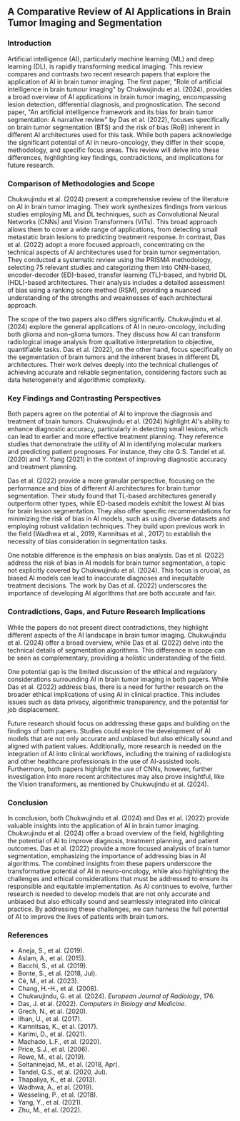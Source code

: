 ## A Comparative Review of AI Applications in Brain Tumor Imaging and Segmentation

### Introduction

Artificial intelligence (AI), particularly machine learning (ML) and deep learning (DL), is rapidly transforming medical imaging. This review compares and contrasts two recent research papers that explore the application of AI in brain tumor imaging. The first paper, "Role of artificial intelligence in brain tumour imaging" by Chukwujindu et al. (2024), provides a broad overview of AI applications in brain tumor imaging, encompassing lesion detection, differential diagnosis, and prognostication. The second paper, "An artificial intelligence framework and its bias for brain tumor segmentation: A narrative review" by Das et al. (2022), focuses specifically on brain tumor segmentation (BTS) and the risk of bias (RoB) inherent in different AI architectures used for this task. While both papers acknowledge the significant potential of AI in neuro-oncology, they differ in their scope, methodology, and specific focus areas. This review will delve into these differences, highlighting key findings, contradictions, and implications for future research.

### Comparison of Methodologies and Scope

Chukwujindu et al. (2024) present a comprehensive review of the literature on AI in brain tumor imaging. Their work synthesizes findings from various studies employing ML and DL techniques, such as Convolutional Neural Networks (CNNs) and Vision Transformers (ViTs). This broad approach allows them to cover a wide range of applications, from detecting small metastatic brain lesions to predicting treatment response. In contrast, Das et al. (2022) adopt a more focused approach, concentrating on the technical aspects of AI architectures used for brain tumor segmentation. They conducted a systematic review using the PRISMA methodology, selecting 75 relevant studies and categorizing them into CNN-based, encoder-decoder (ED)-based, transfer learning (TL)-based, and hybrid DL (HDL)-based architectures. Their analysis includes a detailed assessment of bias using a ranking score method (RSM), providing a nuanced understanding of the strengths and weaknesses of each architectural approach.

The scope of the two papers also differs significantly. Chukwujindu et al. (2024) explore the general applications of AI in neuro-oncology, including both glioma and non-glioma tumors. They discuss how AI can transform radiological image analysis from qualitative interpretation to objective, quantifiable tasks. Das et al. (2022), on the other hand, focus specifically on the segmentation of brain tumors and the inherent biases in different DL architectures. Their work delves deeply into the technical challenges of achieving accurate and reliable segmentation, considering factors such as data heterogeneity and algorithmic complexity.

### Key Findings and Contrasting Perspectives

Both papers agree on the potential of AI to improve the diagnosis and treatment of brain tumors. Chukwujindu et al. (2024) highlight AI's ability to enhance diagnostic accuracy, particularly in detecting small lesions, which can lead to earlier and more effective treatment planning. They reference studies that demonstrate the utility of AI in identifying molecular markers and predicting patient prognoses. For instance, they cite G.S. Tandel et al. (2020) and Y. Yang (2021) in the context of improving diagnostic accuracy and treatment planning.

Das et al. (2022) provide a more granular perspective, focusing on the performance and bias of different AI architectures for brain tumor segmentation. Their study found that TL-based architectures generally outperform other types, while ED-based models exhibit the lowest AI bias for brain lesion segmentation. They also offer specific recommendations for minimizing the risk of bias in AI models, such as using diverse datasets and employing robust validation techniques. They build upon previous work in the field (Wadhwa et al., 2019, Kamnitsas et al., 2017) to establish the necessity of bias consideration in segmentation tasks.

One notable difference is the emphasis on bias analysis. Das et al. (2022) address the risk of bias in AI models for brain tumor segmentation, a topic not explicitly covered by Chukwujindu et al. (2024). This focus is crucial, as biased AI models can lead to inaccurate diagnoses and inequitable treatment decisions. The work by Das et al. (2022) underscores the importance of developing AI algorithms that are both accurate and fair.

### Contradictions, Gaps, and Future Research Implications

While the papers do not present direct contradictions, they highlight different aspects of the AI landscape in brain tumor imaging. Chukwujindu et al. (2024) offer a broad overview, while Das et al. (2022) delve into the technical details of segmentation algorithms. This difference in scope can be seen as complementary, providing a holistic understanding of the field.

One potential gap is the limited discussion of the ethical and regulatory considerations surrounding AI in brain tumor imaging in both papers. While Das et al. (2022) address bias, there is a need for further research on the broader ethical implications of using AI in clinical practice. This includes issues such as data privacy, algorithmic transparency, and the potential for job displacement.

Future research should focus on addressing these gaps and building on the findings of both papers. Studies could explore the development of AI models that are not only accurate and unbiased but also ethically sound and aligned with patient values. Additionally, more research is needed on the integration of AI into clinical workflows, including the training of radiologists and other healthcare professionals in the use of AI-assisted tools. Furthermore, both papers highlight the use of CNNs, however, further investigation into more recent architectures may also prove insightful, like the Vision transformers, as mentioned by Chukwujindu et al. (2024).

### Conclusion

In conclusion, both Chukwujindu et al. (2024) and Das et al. (2022) provide valuable insights into the application of AI in brain tumor imaging. Chukwujindu et al. (2024) offer a broad overview of the field, highlighting the potential of AI to improve diagnosis, treatment planning, and patient outcomes. Das et al. (2022) provide a more focused analysis of brain tumor segmentation, emphasizing the importance of addressing bias in AI algorithms. The combined insights from these papers underscore the transformative potential of AI in neuro-oncology, while also highlighting the challenges and ethical considerations that must be addressed to ensure its responsible and equitable implementation. As AI continues to evolve, further research is needed to develop models that are not only accurate and unbiased but also ethically sound and seamlessly integrated into clinical practice. By addressing these challenges, we can harness the full potential of AI to improve the lives of patients with brain tumors.

### References

*   Aneja, S., et al. (2019).
*   Aslam, A., et al. (2015).
*   Bacchi, S., et al. (2019).
*   Bonte, S., et al. (2018, Jul).
*   Cè, M., et al. (2023).
*   Chang, H.-H., et al. (2008).
*   Chukwujindu, G. et al. (2024). *European Journal of Radiology*, 176.
*   Das, J. et al. (2022). *Computers in Biology and Medicine*.
*   Grech, N., et al. (2020).
*   Ilhan, U., et al. (2017).
*   Kamnitsas, K., et al. (2017).
*   Karimi, D., et al. (2021).
*   Machado, L.F., et al. (2020).
*   Price, S.J., et al. (2006).
*   Rowe, M., et al. (2019).
*   Soltaninejad, M., et al. (2018, Apr).
*   Tandel, G.S., et al. (2020, Jul).
*   Thapaliya, K., et al. (2013).
*   Wadhwa, A., et al. (2019).
*   Wesseling, P., et al. (2018).
*   Yang, Y., et al. (2021).
*   Zhu, M., et al. (2022).